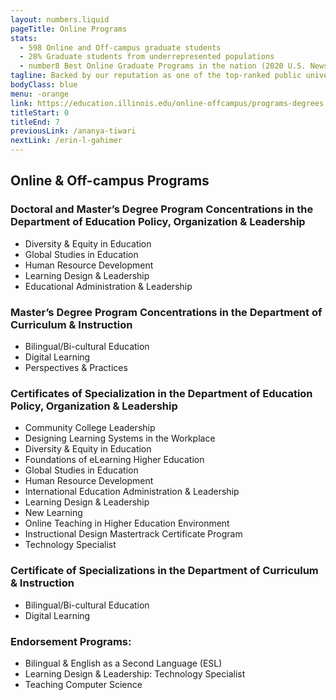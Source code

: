 ```yaml
---
layout: numbers.liquid
pageTitle: Online Programs
stats: 
  - 598 Online and Off-campus graduate students
  - 28% Graduate students from underrepresented populations
  - number8 Best Online Graduate Programs in the nation (2020 U.S. News & World Report)
tagline: Backed by our reputation as one of the top-ranked public universities in the world, our online and Chicago-area programs offer an affordable, flexible, and valuable investment for busy professionals.
bodyClass: blue
menu: -orange
link: https://education.illinois.edu/online-offcampus/programs-degrees
titleStart: 0
titleEnd: 7
previousLink: /ananya-tiwari
nextLink: /erin-l-gahimer
---
```


## Online & Off-campus Programs

### Doctoral and Master’s Degree Program Concentrations in the Department of Education Policy, Organization & Leadership
* Diversity & Equity in Education
* Global Studies in Education
* Human Resource Development
* Learning Design & Leadership
* Educational Administration & Leadership

### Master’s Degree Program Concentrations in the Department of Curriculum & Instruction
* Bilingual/Bi-cultural Education
* Digital Learning
* Perspectives & Practices

### Certificates of Specialization in the Department of Education Policy, Organization & Leadership
* Community College Leadership
* Designing Learning Systems in the Workplace
* Diversity & Equity in Education
* Foundations of eLearning Higher Education
* Global Studies in Education
* Human Resource Development
* International Education Administration & Leadership
* Learning Design & Leadership
* New Learning
* Online Teaching in Higher Education Environment
* Instructional Design Mastertrack Certificate Program
* Technology Specialist

### Certificate of Specializations in the Department of Curriculum & Instruction
* Bilingual/Bi-cultural Education
* Digital Learning

### Endorsement Programs:
* Bilingual & English as a Second Language (ESL)
* Learning Design & Leadership: Technology Specialist
* Teaching Computer Science